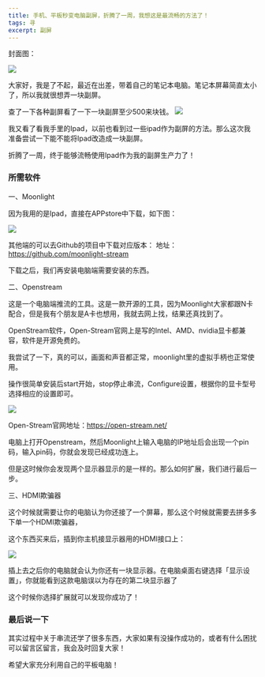 ```yaml
---
title: 手机、平板秒变电脑副屏，折腾了一周，我想这是最流畅的方法了！
tags: 寻
excerpt: 副屏
---
```


封面图：


![](https://files.mdnice.com/user/26505/e8aef3f7-ed0e-4fbf-aa68-338298aa4895.png)


大家好，我是了不起，最近在出差，带着自己的笔记本电脑。笔记本屏幕简直太小了，所以我就很想弄一块副屏。



查了一下各种副屏看了一下一块副屏至少500来块钱。
![](https://files.mdnice.com/user/26505/9cca139f-1ac8-49bb-9cec-250e577ccf6d.png)

我又看了看我手里的Ipad，以前也看到过一些ipad作为副屏的方法。那么这次我准备尝试一下能不能将Ipad改造成一块副屏。

折腾了一周，终于能够流畅使用Ipad作为我的副屏生产力了！

### 所需软件

一、Moonlight

因为我用的是Ipad，直接在APPstore中下载，如下图：

![](https://files.mdnice.com/user/26505/5130b902-bef1-4eb5-a468-2d9a85e5ccbf.png)

其他端的可以去Github的项目中下载对应版本：
地址：https://github.com/moonlight-stream

下载之后，我们再安装电脑端需要安装的东西。


二、Openstream

这是一个电脑端推流的工具。这是一款开源的工具，因为Moonlight大家都跟N卡配合，但是我有个朋友是A卡也想用，我就去网上找，结果还真找到了。

OpenStream软件，Open-Stream官网上是写的Intel、AMD、nvidia显卡都兼容，软件是开源免费的。

我尝试了一下，真的可以，画面和声音都正常，moonlight里的虚拟手柄也正常使用。

操作很简单安装后start开始，stop停止串流，Configure设置，根据你的显卡型号选择相应的设置即可。

![](https://files.mdnice.com/user/26505/4727c26b-34f3-4407-91b2-6d106921e480.png)

Open-Stream官网地址：https://open-stream.net/

电脑上打开Openstream，然后Moonlight上输入电脑的IP地址后会出现一个pin码，输入pin码，你就会发现已经成功连上。

但是这时候你会发现两个显示器显示的是一样的。那么如何扩展，我们进行最后一步。

三、HDMI欺骗器

这个时候就需要让你的电脑认为你还接了一个屏幕，那么这个时候就需要去拼多多下单一个HDMI欺骗器，

这个东西买来后，插到你主机接显示器用的HDMI接口上：

![](https://files.mdnice.com/user/26505/1bada87e-2ed5-4872-8d90-33e8b231b733.png)

插上去之后你的电脑就会认为你还有一块显示器。在电脑桌面右键选择「显示设置」，你就能看到这款电脑误以为存在的第二块显示器了

这个时候你选择扩展就可以发现你成功了！

### 最后说一下

其实过程中关于串流还学了很多东西，大家如果有没操作成功的，或者有什么困扰可以留言区留言，我会及时回复大家！

希望大家充分利用自己的平板电脑！



